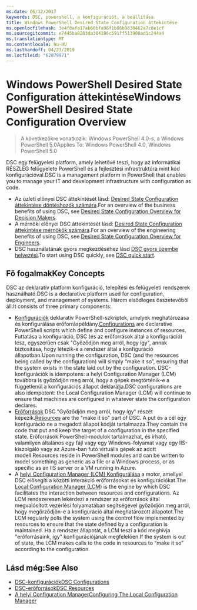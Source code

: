 ```yaml
---
ms.date: 06/12/2017
keywords: DSC, powershell, a konfigurációt, a beállítása
title: Windows PowerShell Desired State Configuration áttekintése
ms.openlocfilehash: 3e4f0afa17ab60bfa98f1b86b9830462a7c8e1cf
ms.sourcegitcommit: e7445ba8203da304286c591ff513900ad1c244a4
ms.translationtype: MT
ms.contentlocale: hu-HU
ms.lasthandoff: 04/23/2019
ms.locfileid: "62079971"
---
```

# <a name="windows-powershell-desired-state-configuration-overview"></a><span data-ttu-id="719fe-103">Windows PowerShell Desired State Configuration áttekintése</span><span class="sxs-lookup"><span data-stu-id="719fe-103">Windows PowerShell Desired State Configuration Overview</span></span>

> <span data-ttu-id="719fe-104">A következőkre vonatkozik: Windows PowerShell 4.0-s, a Windows PowerShell 5.0</span><span class="sxs-lookup"><span data-stu-id="719fe-104">Applies To: Windows PowerShell 4.0, Windows PowerShell 5.0</span></span>

<span data-ttu-id="719fe-105">DSC egy felügyeleti platform, amely lehetővé teszi, hogy az informatikai RÉSZLEG felügyelete PowerShell és a fejlesztési infrastruktúra mint kód konfigurációval.</span><span class="sxs-lookup"><span data-stu-id="719fe-105">DSC is a management platform in PowerShell that enables you to manage your IT and development infrastructure with configuration as code.</span></span>

- <span data-ttu-id="719fe-106">Az üzleti előnyei DSC áttekintését lásd: [Desired State Configuration áttekintése döntéshozók számára](decisionMaker.md).</span><span class="sxs-lookup"><span data-stu-id="719fe-106">For an overview of the business benefits of using DSC, see [Desired State Configuration Overview for Decision Makers](decisionMaker.md).</span></span>
- <span data-ttu-id="719fe-107">A mérnöki előnyei DSC áttekintését lásd: [Desired State Configuration áttekintése mérnökök számára](DscForEngineers.md).</span><span class="sxs-lookup"><span data-stu-id="719fe-107">For an overview of the engineering benefits of using DSC, see [Desired State Configuration Overview for Engineers](DscForEngineers.md).</span></span>
- <span data-ttu-id="719fe-108">DSC használatának gyors megkezdéséhez lásd [DSC gyors üzembe helyezési](../quickstarts/website-quickstart.md).</span><span class="sxs-lookup"><span data-stu-id="719fe-108">To start using DSC quickly, see [DSC quick start](../quickstarts/website-quickstart.md).</span></span>

## <a name="key-concepts"></a><span data-ttu-id="719fe-109">Fő fogalmak</span><span class="sxs-lookup"><span data-stu-id="719fe-109">Key Concepts</span></span>

<span data-ttu-id="719fe-110">DSC az deklaratív platform konfiguráció, telepítési és felügyeleti rendszerek használható.</span><span class="sxs-lookup"><span data-stu-id="719fe-110">DSC is a declarative platform used for configuration, deployment, and management of systems.</span></span> <span data-ttu-id="719fe-111">Három elsődleges összetevőből áll:</span><span class="sxs-lookup"><span data-stu-id="719fe-111">It consists of three primary components:</span></span>

- <span data-ttu-id="719fe-112">[Konfigurációk](../configurations/configurations.md) deklaratív PowerShell-szkriptek, amelyek meghatározása és konfigurálása erőforráspéldány.</span><span class="sxs-lookup"><span data-stu-id="719fe-112">[Configurations](../configurations/configurations.md) are declarative PowerShell scripts which define and configure instances of resources.</span></span>
    <span data-ttu-id="719fe-113">Futtatása a konfiguráció, DSC (és az erőforrások által a konfiguráció) lesz, egyszerűen csak "Győződjön meg arról, hogy így", annak biztosítása, hogy létezik-e a rendszer által a konfiguráció állapotban.</span><span class="sxs-lookup"><span data-stu-id="719fe-113">Upon running the configuration, DSC (and the resources being called by the configuration) will simply “make it so”, ensuring that the system exists in the state laid out by the configuration.</span></span>
    <span data-ttu-id="719fe-114">DSC-konfigurációk is idempotens: a helyi Configuration Manager (LCM) továbbra is győződjön meg arról, hogy a gépek megtörténik-e a függetlenül a konfigurációs állapot deklarálja.</span><span class="sxs-lookup"><span data-stu-id="719fe-114">DSC configurations are also idempotent: the Local Configuration Manager (LCM) will continue to ensure that machines are configured in whatever state the configuration declares.</span></span>
- <span data-ttu-id="719fe-115">[Erőforrások](../resources/resources.md) DSC "Győződjön meg arról, hogy így" részét képezik.</span><span class="sxs-lookup"><span data-stu-id="719fe-115">[Resources](../resources/resources.md) are the "make it so" part of DSC.</span></span> <span data-ttu-id="719fe-116">A put és a cél egy konfiguráció ne a megadott állapot kódját tartalmazza.</span><span class="sxs-lookup"><span data-stu-id="719fe-116">They contain the code that put and keep the target of a configuration in the specified state.</span></span>
    <span data-ttu-id="719fe-117">Erőforrások PowerShell-modulok tartalmazhat, és írható, valamilyen általános egy fájl vagy egy Windows-folyamat vagy egy IIS-kiszolgáló vagy az Azure-ban futó virtuális gépek az adott modell.</span><span class="sxs-lookup"><span data-stu-id="719fe-117">Resources reside in PowerShell modules and can be written to model something as generic as a file or a Windows process, or as specific as an IIS server or a VM running in Azure.</span></span>
- <span data-ttu-id="719fe-118">A [helyi Configuration Manager (LCM) Konfigurálása](../managing-nodes/metaConfig.md) a motor, amellyel DSC elősegíti a közötti interakció erőforrásokat és konfigurációkat.</span><span class="sxs-lookup"><span data-stu-id="719fe-118">The [Local Configuration Manager (LCM)](../managing-nodes/metaConfig.md) is the engine by which DSC facilitates the interaction between resources and configurations.</span></span>
    <span data-ttu-id="719fe-119">Az LCM rendszeresen lekérdezi a rendszer az erőforrások által megvalósított vezérlési folyamatában segítségével győződjön meg arról, hogy megőrződjön-e a konfiguráció által meghatározott állapotot.</span><span class="sxs-lookup"><span data-stu-id="719fe-119">The LCM regularly polls the system using the control flow implemented by resources to ensure that the state defined by a configuration is maintained.</span></span>
    <span data-ttu-id="719fe-120">Ha a rendszer állapotát, a LCM teszi a kód meghívja "erőforrásaink, így" konfigurációjának megfelelően.</span><span class="sxs-lookup"><span data-stu-id="719fe-120">If the system is out of state, the LCM makes calls to the code in resources to “make it so” according to the configuration.</span></span>

## <a name="see-also"></a><span data-ttu-id="719fe-121">Lásd még:</span><span class="sxs-lookup"><span data-stu-id="719fe-121">See Also</span></span>

- [<span data-ttu-id="719fe-122">DSC-konfigurációk</span><span class="sxs-lookup"><span data-stu-id="719fe-122">DSC Configurations</span></span>](../configurations/configurations.md)
- [<span data-ttu-id="719fe-123">DSC-erőforrások</span><span class="sxs-lookup"><span data-stu-id="719fe-123">DSC Resources</span></span>](../resources/resources.md)
- [<span data-ttu-id="719fe-124">A helyi Configuration Manager</span><span class="sxs-lookup"><span data-stu-id="719fe-124">Configuring The Local Configuration Manager</span></span>](../managing-nodes/metaConfig.md)
